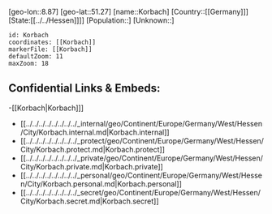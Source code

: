 ﻿---
location: [51.27,8.87]
mapzoom: [7,12] 
mapmarker: city 
type: City
tags:
- geo/City


SpocWebEntityId: 31571
isDeleted: false
confidential: public

---
[geo-lon::8.87]
[geo-lat::51.27]
[name::Korbach]
[Country::[[Germany]]]
[State:[[../../Hessen]]]]
[Population::]
[Unknown::]


```leaflet
id: Korbach
coordinates: [[Korbach]]
markerFile: [[Korbach]]
defaultZoom: 11 
maxZoom: 18
```


## Confidential Links & Embeds: 
-[[Korbach|Korbach]]] 
- [[../../../../../../../../_internal/geo/Continent/Europe/Germany/West/Hessen/City/Korbach.internal.md|Korbach.internal]] 
- [[../../../../../../../../_protect/geo/Continent/Europe/Germany/West/Hessen/City/Korbach.protect.md|Korbach.protect]] 
- [[../../../../../../../../_private/geo/Continent/Europe/Germany/West/Hessen/City/Korbach.private.md|Korbach.private]] 
- [[../../../../../../../../_personal/geo/Continent/Europe/Germany/West/Hessen/City/Korbach.personal.md|Korbach.personal]] 
- [[../../../../../../../../_secret/geo/Continent/Europe/Germany/West/Hessen/City/Korbach.secret.md|Korbach.secret]] 
